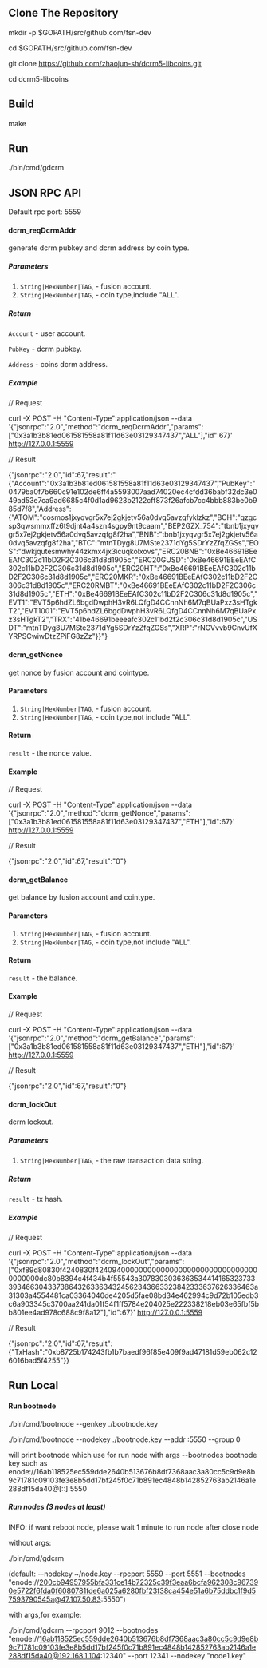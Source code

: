 ## Clone The Repository
mkdir -p $GOPATH/src/github.com/fsn-dev

cd $GOPATH/src/github.com/fsn-dev

git clone https://github.com/zhaojun-sh/dcrm5-libcoins.git 

cd dcrm5-libcoins

## Build

make

## Run

./bin/cmd/gdcrm

## JSON RPC API

Default rpc port: 5559

#### dcrm_reqDcrmAddr

generate dcrm pubkey and dcrm address by coin type.

##### Parameters

1. `String|HexNumber|TAG`, - fusion account.
2. `String|HexNumber|TAG`, - coin type,include "ALL".

##### Return

`Account` - user account.

`PubKey` - dcrm pubkey.

`Address` - coins dcrm address.

##### Example

// Request

curl -X POST -H "Content-Type":application/json --data '{"jsonrpc":"2.0","method":"dcrm_reqDcrmAddr","params":["0x3a1b3b81ed061581558a81f11d63e03129347437","ALL"],"id":67}' http://127.0.0.1:5559

// Result

{"jsonrpc":"2.0","id":67,"result":"{\"Account\":\"0x3a1b3b81ed061581558a81f11d63e03129347437\",\"PubKey\":\"0479ba0f7b660c91e102de6ff4a5593007aad74020ec4cfdd36babf32dc3e049ad53e7ca9ad6685c4f0d1ad9623b2122cff873f26afcb7cc4bbb883be0b985d7f8\",\"Address\":{\"ATOM\":\"cosmos1jxyqvgr5x7ej2gkjetv56a0dvq5avzqfyklzkz\",\"BCH\":\"qzgcsp3qwsmmxffz6t9djnt4a4szn4sgpy9nt9caam\",\"BEP2GZX_754\":\"tbnb1jxyqvgr5x7ej2gkjetv56a0dvq5avzqfg8f2ha\",\"BNB\":\"tbnb1jxyqvgr5x7ej2gkjetv56a0dvq5avzqfg8f2ha\",\"BTC\":\"mtnTDyg8U7MSte2371dYg5SDrYzZfqZGSs\",\"EOS\":\"dwkjqutesmwhy44zkmx4jx3icuqkolxovs\",\"ERC20BNB\":\"0xBe46691BEeEAfC302c11bD2F2C306c31d8d1905c\",\"ERC20GUSD\":\"0xBe46691BEeEAfC302c11bD2F2C306c31d8d1905c\",\"ERC20HT\":\"0xBe46691BEeEAfC302c11bD2F2C306c31d8d1905c\",\"ERC20MKR\":\"0xBe46691BEeEAfC302c11bD2F2C306c31d8d1905c\",\"ERC20RMBT\":\"0xBe46691BEeEAfC302c11bD2F2C306c31d8d1905c\",\"ETH\":\"0xBe46691BEeEAfC302c11bD2F2C306c31d8d1905c\",\"EVT1\":\"EVT5p6hdZL6bgdDwphH3vR6LQfgD4CCnnNh6M7qBUaPxz3sHTgkT2\",\"EVT1001\":\"EVT5p6hdZL6bgdDwphH3vR6LQfgD4CCnnNh6M7qBUaPxz3sHTgkT2\",\"TRX\":\"41be46691beeeafc302c11bd2f2c306c31d8d1905c\",\"USDT\":\"mtnTDyg8U7MSte2371dYg5SDrYzZfqZGSs\",\"XRP\":\"rNGVvvb9CnvUfXYRPSCwiwDtzZPiFG8zZz\"}}"}

#### dcrm_getNonce

get nonce by fusion account and cointype.

#### Parameters

1. `String|HexNumber|TAG`, - fusion account.
2. `String|HexNumber|TAG`, - coin type,not include "ALL".

#### Return

`result` - the nonce value.

#### Example

// Request

curl -X POST -H "Content-Type":application/json --data '{"jsonrpc":"2.0","method":"dcrm_getNonce","params":["0x3a1b3b81ed061581558a81f11d63e03129347437","ETH"],"id":67}' http://127.0.0.1:5559

// Result

{"jsonrpc":"2.0","id":67,"result":"0"}

#### dcrm_getBalance

get balance by fusion account and cointype.

#### Parameters

1. `String|HexNumber|TAG`, - fusion account.
2. `String|HexNumber|TAG`, - coin type,not include "ALL".

#### Return

`result` - the balance.

#### Example

// Request

curl -X POST -H "Content-Type":application/json --data '{"jsonrpc":"2.0","method":"dcrm_getBalance","params":["0x3a1b3b81ed061581558a81f11d63e03129347437","ETH"],"id":67}' http://127.0.0.1:5559

// Result

{"jsonrpc":"2.0","id":67,"result":"0"}

#### dcrm_lockOut

dcrm lockout.

##### Parameters

1. `String|HexNumber|TAG`, - the raw transaction data string.

##### Return

`result` - tx hash.

##### Example

// Request

curl -X POST -H "Content-Type":application/json --data '{"jsonrpc":"2.0","method":"dcrm_lockOut","params":["0xf89d80830f4240830f42409400000000000000000000000000000000000000dc80b8394c4f434b4f55543a3078303036363534414165323733393466304337386432633634324562343663323842333637626336463a31303a4554481ca03364040de4205d5fae08bd34e462994c9d72b105edb3c6a903345c3700aa241da01f54f1ff5784e204025e222338218eb03e65fbf5bb801ee4ad978c688c9f8a12"],"id":67}' http://127.0.0.1:5559

// Result

{"jsonrpc":"2.0","id":67,"result":{"TxHash":"0xb8725b174243fb1b7baedf96f85e409f9ad47181d59eb062c126016bad5f4255"}}

## Run Local

#### Run bootnode
./bin/cmd/bootnode --genkey ./bootnode.key

./bin/cmd/bootnode --nodekey ./bootnode.key --addr :5550 --group 0

will print bootnode which use for run node with args --bootnodes
bootnode key such as enode://16ab118525ec559dde2640b513676b8df7368aac3a80cc5c9d9e8b9c71781c09103fe3e8b5dd17bf245f0c71b891ec4848b142852763ab2146a1e288df15da40@[::]:5550

##### Run nodes (3 nodes at least)
INFO: if want reboot node, please wait 1 minute to run node after close node

without args:

./bin/cmd/gdcrm

(default: --nodekey ~/node.key --rpcport 5559 --port 5551 --bootnodes "enode://200cb94957955bfa331ce14b72325c39f3eaa6bcfa962308c967390e5722f6fda0f6080781fde6a025a6280fbf23f38ca454e51a6b75ddbc1f9d57593790545a@47.107.50.83:5550")

with args,for example:

./bin/cmd/gdcrm --rpcport 9012 --bootnodes "enode://16ab118525ec559dde2640b513676b8df7368aac3a80cc5c9d9e8b9c71781c09103fe3e8b5dd17bf245f0c71b891ec4848b142852763ab2146a1e288df15da40@192.168.1.104:12340" --port 12341 --nodekey "node1.key"

